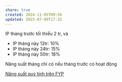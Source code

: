 ```yaml
---
share: true
created: 2024-11-05T09:56
updated: 2025-07-09T17:32
---
```

IP tháng trước tối thiểu 2 tr, và

- IP tháng này 12tr: 10%
- IP tháng này 24tr: 15%
- IP tháng này 50tr: 18%

Năng suất tháng chỉ có nếu tháng trước có hoạt động

[Năng suất quý tính trên FYP](./N%C4%83ng%20su%E1%BA%A5t%20qu%C3%BD%20t%C3%ADnh%20tr%C3%AAn%20FYP.md)
